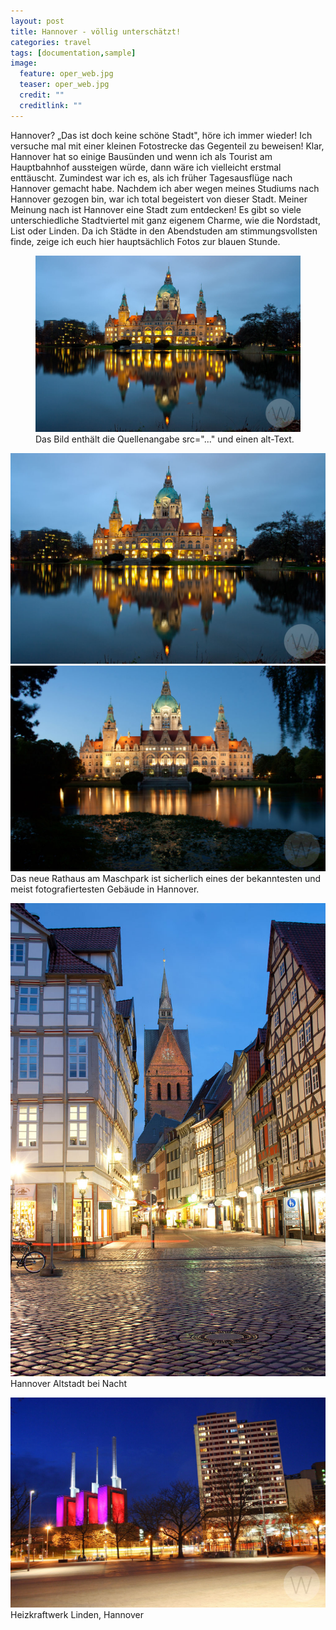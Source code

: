 ```yaml
---
layout: post
title: Hannover - völlig unterschätzt!
categories: travel
tags: [documentation,sample]
image:
  feature: oper_web.jpg
  teaser: oper_web.jpg
  credit: ""
  creditlink: ""
---
```

Hannover? „Das ist doch keine schöne Stadt", höre ich immer wieder! Ich versuche mal mit einer kleinen Fotostrecke das Gegenteil zu beweisen! Klar, Hannover hat so einige Bausünden und wenn ich als Tourist am Hauptbahnhof aussteigen würde, dann wäre ich vielleicht erstmal enttäuscht. Zumindest war ich es, als ich früher Tagesausflüge nach Hannover gemacht habe. Nachdem ich aber wegen meines Studiums nach Hannover gezogen bin, war ich total begeistert von dieser Stadt. Meiner Meinung nach ist Hannover eine Stadt zum entdecken! Es gibt so viele unterschiedliche Stadtviertel mit ganz eigenem Charme, wie die Nordstadt, List oder Linden. Da ich Städte in den Abendstuden am stimmungsvollsten finde, zeige ich euch hier hauptsächlich Fotos zur blauen Stunde.

<figure>
  <img src="/images/hannover_rathaus_web.jpg "Neues Rathaus" alt="Hund mit Halsband und gefletschten Zähnen.">
  <figcaption>Das Bild enthält die Quellenangabe src="..." und einen alt-Text.</figcaption>
</figure>

![Neues Rathaus](/images/hannover_rathaus_web.jpg "Neues Rathaus")
![Neues Rathaus](/images/rathaus_web.jpg "Neues Rathaus")
Das neue Rathaus am Maschpark ist sicherlich eines der bekanntesten und meist fotografiertesten Gebäude in Hannover.  

![Hannover Altstadt](/images/city_web.jpg "Hannover Altstadt")
Hannover Altstadt bei Nacht  

![Heizkraftwerk Linden](/images/linden_web.jpg "Heizkraftwerk - Linden")
Heizkraftwerk Linden, Hannover
